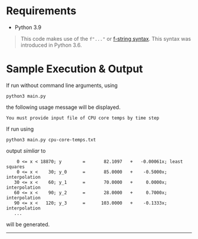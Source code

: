 # Requirements

  * Python 3.9

> This code makes use of the `f"..."` or [f-string
> syntax](https://www.python.org/dev/peps/pep-0498/). This syntax was
> introduced in Python 3.6.


# Sample Execution & Output

If run without command line arguments, using

```
python3 main.py
```

the following usage message will be displayed.

```
You must provide input file of CPU core temps by time step
```

If run using

```
python3 main.py cpu-core-temps.txt
```

output *simliar* to

```
    0 <= x < 18870; y        =       82.1097   +   -0.00061x; least squares
    0 <= x <    30; y_0      =       85.0000   +    -0.5000x; interpolation 
   30 <= x <    60; y_1      =       70.0000   +     0.0000x; interpolation 
   60 <= x <    90; y_2      =       28.0000   +     0.7000x; interpolation 
   90 <= x <   120; y_3      =      103.0000   +    -0.1333x; interpolation
   ... 
```

will be generated.

---
